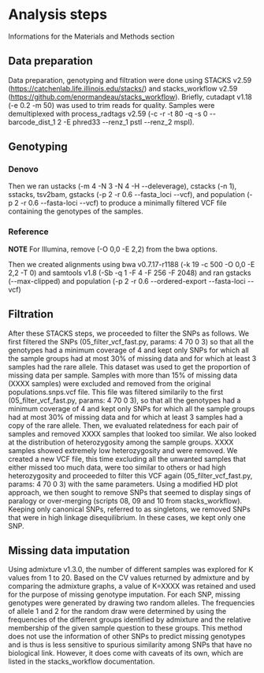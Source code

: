 # Analysis steps

Informations for the Materials and Methods section

## Data preparation

Data preparation, genotyping and filtration were done using STACKS v2.59
(https://catchenlab.life.illinois.edu/stacks/) and stacks_workflow v2.59
(https://github.com/enormandeau/stacks_workflow). Briefly, cutadapt v1.18 (-e
0.2 -m 50) was used to trim reads for quality. Samples were demultiplexed with
process_radtags v2.59 (-c -r -t 80 -q -s 0 --barcode_dist_1 2 -E phred33
--renz_1 pstI --renz_2 mspI). 

## Genotyping

### Denovo

Then we ran ustacks (-m 4 -N 3 -N 4 -H --deleverage), cstacks (-n 1), sstacks,
tsv2bam, gstacks (-p 2 -r 0.6 --fasta_loci --vcf), and population (-p 2 -r 0.6
--fasta-loci --vcf) to produce a minimally filtered VCF file containing the
genotypes of the samples.

### Reference

**NOTE** For Illumina, remove (-O 0,0 -E 2,2) from the bwa options.

Then we created alignments using bwa v0.7.17-r1188 (-k 19 -c 500 -O 0,0 -E 2,2
-T 0) and samtools v1.8 (-Sb -q 1 -F 4 -F 256 -F 2048) and ran gstacks
(--max-clipped) and population (-p 2 -r 0.6 --ordered-export --fasta-loci
--vcf)

## Filtration

After these STACKS steps, we proceeded to filter the SNPs as follows. We first
filtered the SNPs (05_filter_vcf_fast.py, params: 4 70 0 3) so that all the
genotypes had a minimum coverage of 4 and kept only SNPs for which all the
sample groups had at most 30% of missing data and for which at least 3 samples
had the rare allele. This dataset was used to get the proportion of missing
data per sample. Samples with more than 15% of missing data (XXXX samples) were
excluded and removed from the original populations.snps.vcf file. This file was
filtered similarily to the first (05_filter_vcf_fast.py, params: 4 70 0 3), so
that all the genotypes had a minimum coverage of 4 and kept only SNPs for which
all the sample groups had at most 30% of missing data and for which at least 3
samples had a copy of the rare allele. Then, we evaluated relatedness for each
pair of samples and removed XXXX samples that looked too similar. We also
looked at the distribution of heterozygosity among the sample groups. XXXX
samples showed extremely low heterozygosity and were removed. We created a new
VCF file, this time excluding all the unwanted samples that either missed too
much data, were too similar to others or had high heterozygosity and proceeded
to filter this VCF again (05_filter_vcf_fast.py, params: 4 70 0 3) with the
same parameters. Using a modified HD plot approach, we then sought to remove
SNPs that seemed to display sings of paralogy or over-merging (scripts 08, 09
and 10 from stacks_workflow). Keeping only canonical SNPs, referred to as
singletons, we removed SNPs that were in high linkage disequilibrium. In these
cases, we kept only one SNP.

## Missing data imputation

Using admixture v1.3.0, the number of different samples was explored for K
values from 1 to 20. Based on the CV values returned by admixture and by
comparing the admixture graphs, a value of K=XXXX was retained and used for the
purpose of missing genotype imputation. For each SNP, missing genotypes were
generated by drawing two random alleles. The frequencies of allele 1 and 2 for
the random draw were determined by using the frequencies of the different
groups identified by admixture and the relative membership of the given sample
question to these groups. This method does not use the information of other
SNPs to predict missing genotypes and is thus is less sensitive to spurious
similarity among SNPs that have no biological link. However, it does come with
caveats of its own, which are listed in the stacks_workflow documentation.
